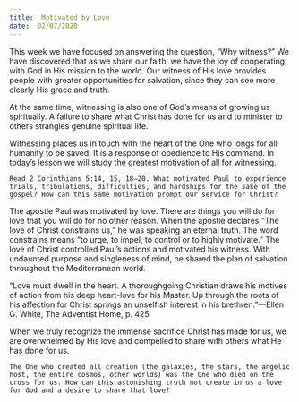 ```yaml
---
title:  Motivated by Love
date:  02/07/2020
---
```


This week we have focused on answering the question, “Why witness?” We have discovered that as we share our faith, we have the joy of cooperating with God in His mission to the world. Our witness of His love provides people with greater opportunities for salvation, since they can see more clearly His grace and truth.

At the same time, witnessing is also one of God’s means of growing us spiritually. A failure to share what Christ has done for us and to minister to others strangles genuine spiritual life.

Witnessing places us in touch with the heart of the One who longs for all humanity to be saved. It is a response of obedience to His command. In today’s lesson we will study the greatest motivation of all for witnessing.

`Read 2 Corinthians 5:14, 15, 18–20. What motivated Paul to experience trials, tribulations, difficulties, and hardships for the sake of the gospel? How can this same motivation prompt our service for Christ? `

The apostle Paul was motivated by love. There are things you will do for love that you will do for no other reason. When the apostle declares “The love of Christ constrains us,” he was speaking an eternal truth. The word constrains means “to urge, to impel, to control or to highly motivate.” The love of Christ controlled Paul’s actions and motivated his witness. With undaunted purpose and singleness of mind, he shared the plan of salvation throughout the Mediterranean world.

“Love must dwell in the heart. A thoroughgoing Christian draws his motives of action from his deep heart-love for his Master. Up through the roots of his affection for Christ springs an unselfish interest in his brethren.”—Ellen G. White, The Adventist Home, p. 425.

When we truly recognize the immense sacrifice Christ has made for us, we are overwhelmed by His love and compelled to share with others what He has done for us.

`The One who created all creation (the galaxies, the stars, the angelic host, the entire cosmos, other worlds) was the One who died on the cross for us. How can this astonishing truth not create in us a love for God and a desire to share that love?`
